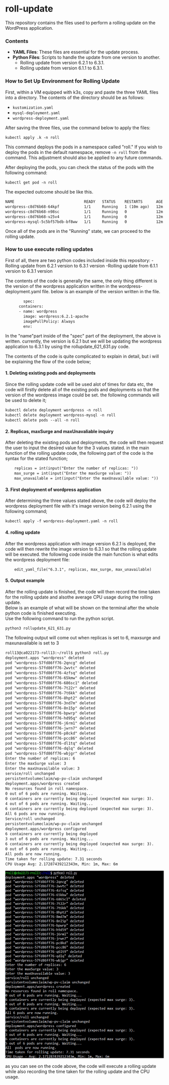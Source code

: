 # roll-update

This repository contains the files used to perform a rolling update on the WordPress application.

### Contents
- **YAML Files**: These files are essential for the update process.
- **Python Files**: Scripts to handle the update from one version to another.
  - Rolling update from version 6.2.1 to 6.3.1.
  - Rolling update from version 6.1.1 to 6.3.1.

### How to Set Up Environment for Rolling Update
First, within a VM equipped with k3s, copy and paste the three YAML files into a directory. The contents of the directory should be as follows:
- `kustomization.yaml`
- `mysql-deployment.yaml`
- `wordpress-deployment.yaml`

After saving the three files, use the command below to apply the files:

```
kubectl apply .k -n roll
```
This command deploys the pods in a namespace called "roll." If you wish to deploy the pods in the default namespace, remove `-n roll` from the command. This adjustment should also be applied to any future commands.

After deploying the pods, you can check the status of the pods with the following command:

```
kubectl get pod -n roll
```
The expected outcome should be like this.
```
NAME                               READY   STATUS    RESTARTS      AGE
wordpress-c8d76b68-64kpf           1/1     Running   1 (10m ago)   12m
wordpress-c8d76b68-n98sc           1/1     Running   0             12m
wordpress-c8d76b68-v25v4           1/1     Running   0             12m
wordpress-mysql-5c5bf57bdb-bf8ww   1/1     Running   0             12m
```

Once all of the pods are in the "Running" state, we can proceed to the rolling update.

### How to use execute rolling updates

First of all, there are two python codes included inside this repository:
  -Rolling update from 6.2.1 version to 6.3.1 version
  -Rolling update from 6.1.1 version to 6.3.1 version

The contents of the code is generally the same, the only thing different is the version of the wordpress application written in the wordpress-deployment.yaml file. below is an example of the version written in the file.

```
        spec:
      containers:
      - name: wordpress
        image: wordpress:6.2.1-apache
        imagePullPolicy: Always
        env:
```
In the "name"part inside of the "spec" part of the deployment, the above is written. currently, the version is 6.2.1 but we will be updating the wordpress application to 6.3.1 by using the rollupdate_621_631.py code.

The contents of the code is quite complicated to explain in detail, but i will be explaining the flow of the code below;

#### 1. Deleting existing pods and deployments <br />
Since the rolling update code will be used alot of times for data etc, the code will firstly delete all of the existing pods and deployments so that the version of the wordpress image could be set. the following commands will be used to delete it;

```
kubectl delete deployment wordpress -n roll
kubectl delete deployment wordpress-mysql -n roll
kubectl delete pods --all -n roll
```

#### 2. Replicas, maxSurge and maxUnavaliable inquiry <br />
After deleting the existing pods and deployments, the code will then request the user to input the desired value for the 3 values stated. in the main function of the rolling update code, the following part of the code is the syntax for the stated function;
```
    replicas = int(input("Enter the number of replicas: "))
    max_surge = int(input("Enter the maxSurge value: "))
    max_unavailable = int(input("Enter the maxUnavailable value: "))
```

#### 3. First deployment of wordpress application <br />
After determining the three values stated above, the code will deploy the wordpress deployment file with it's image version being 6.2.1 using the following command;
```
kubectl apply -f wordpress-deployment.yaml -n roll
```

#### 4. rolling update <br />
After the wordpress application with image version 6.2.1 is deployed, the code will then rewrite the image version to 6.3.1 so that the rolling update will be executed. the following code inside the main function is what edits the wordpress deployment file:
```
    edit_yaml_file("6.3.1", replicas, max_surge, max_unavailable)
```

#### 5. Output example <br />
After the rolling update is finished, the code will then record the time taken for the rolling update and alsothe average CPU usage during the rolling update. <br />
Below is an example of what will be shown on the terminal after the whole python code is finished executing.<br />
Use the following command to run the python script. <br />
```
python3 rollupdate_621_631.py
```
The following output will come out when replicas is set to 6, maxsurge and maxunavailable is set to 3
```
roll13@ca022173-roll13:~/roll$ python3 roll.py
deployment.apps "wordpress" deleted
pod "wordpress-57fd86ff76-2qncg" deleted
pod "wordpress-57fd86ff76-2wvtc" deleted
pod "wordpress-57fd86ff76-4zfsq" deleted
pod "wordpress-57fd86ff76-65kmw" deleted
pod "wordpress-57fd86ff76-686sc1" deleted
pod "wordpress-57fd86ff76-7t22r" deleted
pod "wordpress-57fd86ff76-7t6kk" deleted
pod "wordpress-57fd86ff76-8hpt2" deleted
pod "wordpress-57fd86ff76-3nd7m" deleted
pod "wordpress-57fd86ff76-8n15p" deleted
pod "wordpress-57fd86ff76-bpwrp" deleted
pod "wordpress-57fd86ff76-hd95q" deleted
pod "wordpress-57fd86ff76-j6rm1" deleted
pod "wordpress-57fd86ff76-jwrn7" deleted
pod "wordpress-57fd86ff76-p8ckd" deleted
pod "wordpress-57fd86ff76-pcc86" deleted
pod "wordpress-57fd86ff76-dl1tq" deleted
pod "wordpress-57fd86ff76-dqlq" deleted
pod "wordpress-57fd86ff76-wbjgr" deleted
Enter the number of replicas: 6
Enter the maxSurge value: 3
Enter the maxUnavailable value: 3
service/roll unchanged
persistentvolumeclaim/wp-pv-claim unchanged
deployment.apps/wordpress created
No resources found in roll namespace.
0 out of 6 pods are running. Waiting...
0 containers are currently being deployed (expected max surge: 3).
4 out of 6 pods are running. Waiting...
6 containers are currently being deployed (expected max surge: 3).
All 6 pods are now running.
Service/roll unchanged
persistentvolumeclaim/wp-pv-claim unchanged
deployment.apps/wordpress configured
6 containers are currently being deployed
3 out of 6 pods are running. Waiting...
6 containers are currently being deployed (expected max surge: 3).
0 out of 6 pods are running. Waiting...
All pods are now running.
Time taken for rolling update: 7.31 seconds
CPU Usage Avg: 2.17287439212343m, Min: 1m, Max: 6m
```
![Roll Update Image](./rollupdate.PNG)

as you can see on the code above, the code will execute a rolling update while also recording the time taken for the rolling update and the CPU usage. <br />
